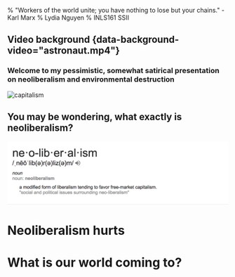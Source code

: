 
% "Workers of the world unite; you have nothing to lose but your chains." -Karl Marx
% Lydia Nguyen
% INLS161 SSII
## Video background {data-background-video="astronaut.mp4"}

### Welcome to my pessimistic, somewhat satirical presentation on neoliberalism and environmental destruction
![capitalism](images/capitalism.jpg)

## You may be wondering, what exactly is neoliberalism?
![neoliberalism](images/neoliberal.png)

# Neoliberalism hurts

# What is our world coming to?

